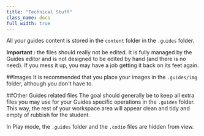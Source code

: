 ```yaml
---
title: "Technical Stuff"
class_name: docs
full_width: true
---
```


All your guides content is stored in the `content` folder in the `.guides` folder.

**Important :** the files should really not be edited. It is fully managed by the Guides editor and is not designed to be edited by hand (and there is no need). If you mess it up, you may have a job getting it back on its feet again.

##Images
It is recommended that you place your images in the `.guides/img` folder, although you don't have to.

##Other Guides related files
The goal should generally be to keep all extra files you may use for your Guides specific operations in the `.guides` folder. This way, the rest of your workspace area will appear clean and tidy and empty of rubbish for the student.

In Play mode, the `.guides` folder and the `.codio` files are hidden from view.



